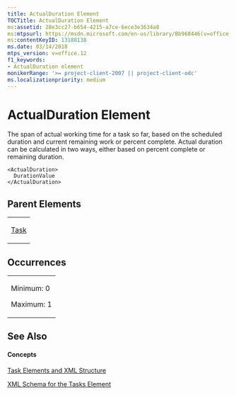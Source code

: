 ```yaml
---
title: ActualDuration Element
TOCTitle: ActualDuration Element
ms:assetid: 28e3cc27-b654-4215-a7ce-6ece3e3634a8
ms:mtpsurl: https://msdn.microsoft.com/en-us/library/Bb968446(v=office.12)
ms:contentKeyID: 13188138
ms.date: 03/14/2018
mtps_version: v=office.12
f1_keywords:
- ActualDuration element
monikerRange: '>= project-client-2007 || project-client-odc'
ms.localizationpriority: medium
---
```


# ActualDuration Element




The span of actual working time for a task so far, based on the scheduled duration and current remaining work or percent complete. Actual duration can be calculated in two ways, either based on percent complete or remaining duration.

    <ActualDuration>
      DurationValue
    </ActualDuration>

## Parent Elements

<table>
<colgroup>
<col style="width: 100%" />
</colgroup>
<tbody>
<tr class="odd">
<td><p><a href="task-element.md">Task</a></p></td>
</tr>
</tbody>
</table>

## Occurrences

<table>
<colgroup>
<col style="width: 100%" />
</colgroup>
<tbody>
<tr class="odd">
<td><p>Minimum: 0</p>
<p>Maximum: 1</p></td>
</tr>
</tbody>
</table>

## See Also

#### Concepts

[Task Elements and XML Structure](task-elements-and-xml-structure.md)

[XML Schema for the Tasks Element](xml-schema-for-the-tasks-element.md)

